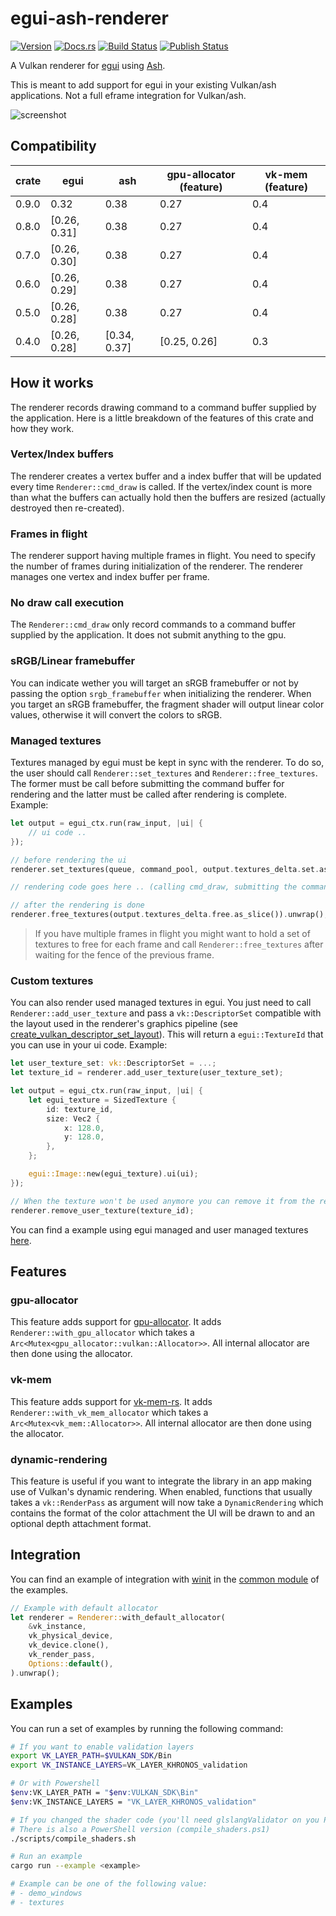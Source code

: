 # egui-ash-renderer

[![Version](https://img.shields.io/crates/v/egui-ash-renderer.svg)](https://crates.io/crates/egui-ash-renderer)
[![Docs.rs](https://docs.rs/egui-ash-renderer/badge.svg)](https://docs.rs/egui-ash-renderer)
[![Build Status](https://github.com/adrien-ben/egui-ash-renderer/workflows/Build/badge.svg)](https://github.com/adrien-ben/egui-ash-renderer/actions)
[![Publish Status](https://github.com/adrien-ben/egui-ash-renderer/workflows/Publish/badge.svg)](https://github.com/adrien-ben/egui-ash-renderer/actions)

A Vulkan renderer for [egui][egui] using [Ash][ash].

This is meant to add support for egui in your existing Vulkan/ash applications. Not a full eframe integration for Vulkan/ash.

![screenshot](capture.png)

## Compatibility

| crate  | egui         | ash          | gpu-allocator (feature) | vk-mem (feature) |
|--------|--------------|--------------|-------------------------|------------------|
| 0.9.0  | 0.32         | 0.38         | 0.27                    | 0.4              |
| 0.8.0  | [0.26, 0.31] | 0.38         | 0.27                    | 0.4              |
| 0.7.0  | [0.26, 0.30] | 0.38         | 0.27                    | 0.4              |
| 0.6.0  | [0.26, 0.29] | 0.38         | 0.27                    | 0.4              |
| 0.5.0  | [0.26, 0.28] | 0.38         | 0.27                    | 0.4              |
| 0.4.0  | [0.26, 0.28] | [0.34, 0.37] | [0.25, 0.26]            | 0.3              |

## How it works

The renderer records drawing command to a command buffer supplied by the application. Here is a little breakdown of the features of this crate and how they work.

### Vertex/Index buffers

The renderer creates a vertex buffer and a index buffer that will be updated every time
`Renderer::cmd_draw` is called. If the vertex/index count is more than what the buffers can
actually hold then the buffers are resized (actually destroyed then re-created).

### Frames in flight

The renderer support having multiple frames in flight. You need to specify the number of frames
during initialization of the renderer. The renderer manages one vertex and index buffer per frame.

### No draw call execution

The `Renderer::cmd_draw` only record commands to a command buffer supplied by the application. It does not submit anything to the gpu.

### sRGB/Linear framebuffer

You can indicate wether you will target an sRGB framebuffer or not by passing the option `srgb_framebuffer` when initializing the renderer.
When you target an sRGB framebuffer, the fragment shader will output linear color values, otherwise it will convert the colors to sRGB.

### Managed textures

Textures managed by egui must be kept in sync with the renderer. To do so, the user should call `Renderer::set_textures` and 
`Renderer::free_textures`. The former must be call before submitting the command buffer for rendering and the latter must be
called after rendering is complete. Example:

```rust
let output = egui_ctx.run(raw_input, |ui| {
    // ui code ..
});

// before rendering the ui
renderer.set_textures(queue, command_pool, output.textures_delta.set.as_slice()).unwrap();

// rendering code goes here .. (calling cmd_draw, submitting the command buffer, waiting for rendering to be finished...)

// after the rendering is done 
renderer.free_textures(output.textures_delta.free.as_slice()).unwrap();
```

> If you have multiple frames in flight you might want to hold a set of textures to free for each frame and call 
`Renderer::free_textures` after waiting for the fence of the previous frame.

### Custom textures

You can also render used managed textures in egui. You just need to call `Renderer::add_user_texture` and pass a
`vk::DescriptorSet` compatible with the layout used in the renderer's graphics pipeline 
(see [create_vulkan_descriptor_set_layout](./src/renderer/vulkan.rs)). This will return a `egui::TextureId` that you
can use in your ui code. Example:

```rust
let user_texture_set: vk::DescriptorSet = ...;
let texture_id = renderer.add_user_texture(user_texture_set);

let output = egui_ctx.run(raw_input, |ui| {
    let egui_texture = SizedTexture {
        id: texture_id,
        size: Vec2 {
            x: 128.0,
            y: 128.0,
        },
    };

    egui::Image::new(egui_texture).ui(ui);
});

// When the texture won't be used anymore you can remove it from the renderer
renderer.remove_user_texture(texture_id);
```

You can find a example using egui managed and user managed textures [here](./examples/textures.rs).

## Features

### gpu-allocator

This feature adds support for [gpu-allocator][gpu-allocator]. It adds `Renderer::with_gpu_allocator` which takes
a `Arc<Mutex<gpu_allocator::vulkan::Allocator>>`. All internal allocator are then done using the allocator.

### vk-mem

This feature adds support for [vk-mem-rs][vk-mem-rs]. It adds `Renderer::with_vk_mem_allocator` which takes
a `Arc<Mutex<vk_mem::Allocator>>`. All internal allocator are then done using the allocator.

### dynamic-rendering

This feature is useful if you want to integrate the library in an app making use of Vulkan's dynamic rendering.
When enabled, functions that usually takes a `vk::RenderPass` as argument will now take a `DynamicRendering` which
contains the format of the color attachment the UI will be drawn to and an optional depth attachment format.

## Integration

You can find an example of integration with [winit][winit] in the [common module](examples/common/mod.rs) of the examples.

```rust
// Example with default allocator
let renderer = Renderer::with_default_allocator(
    &vk_instance,
    vk_physical_device,
    vk_device.clone(),
    vk_render_pass,
    Options::default(),
).unwrap();
```

## Examples

You can run a set of examples by running the following command:

```sh
# If you want to enable validation layers
export VK_LAYER_PATH=$VULKAN_SDK/Bin
export VK_INSTANCE_LAYERS=VK_LAYER_KHRONOS_validation

# Or with Powershell
$env:VK_LAYER_PATH = "$env:VULKAN_SDK\Bin"
$env:VK_INSTANCE_LAYERS = "VK_LAYER_KHRONOS_validation"

# If you changed the shader code (you'll need glslangValidator on you PATH)
# There is also a PowerShell version (compile_shaders.ps1)
./scripts/compile_shaders.sh

# Run an example
cargo run --example <example>

# Example can be one of the following value:
# - demo_windows
# - textures
```

[egui]: https://github.com/emilk/egui
[ash]: https://github.com/MaikKlein/ash
[gpu-allocator]: https://github.com/Traverse-Research/gpu-allocator
[vk-mem-rs]: https://github.com/gwihlidal/vk-mem-rs
[winit]: https://github.com/rust-windowing/winit
